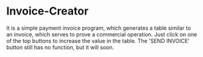 # Invoice-Creator
It is a simple payment invoice program, which generates a table similar to an invoice, which serves to prove a commercial operation. Just click on one of the top buttons to increase the value in the table. The 'SEND INVOICE' button still has no function, but it will soon.

